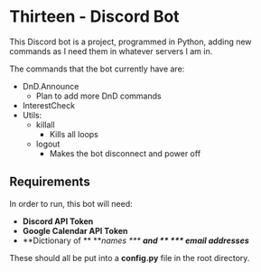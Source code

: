 # Thirteen - Discord Bot
This Discord bot is a project, programmed in Python, adding new commands as I need them in whatever servers I am in.

The commands that the bot currently have are:
- DnD.Announce
    - Plan to add more DnD commands
- InterestCheck
- Utils:
    - killall
        - Kills all loops
    - logout
        - Makes the bot disconnect and power off

## Requirements ##
In order to run, this bot will need:
- **Discord API Token**
- **Google Calendar API Token**
- **Dictionary of ** ***names *** **and ** *** email addresses***

These should all be put into a **config.py** file in the root directory.
